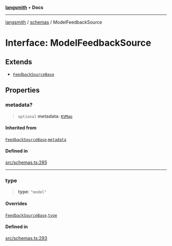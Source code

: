 [**langsmith**](../../README.md) • **Docs**

***

[langsmith](../../README.md) / [schemas](../README.md) / ModelFeedbackSource

# Interface: ModelFeedbackSource

## Extends

- [`FeedbackSourceBase`](FeedbackSourceBase.md)

## Properties

### metadata?

> `optional` **metadata**: [`KVMap`](../type-aliases/KVMap.md)

#### Inherited from

[`FeedbackSourceBase`](FeedbackSourceBase.md).[`metadata`](FeedbackSourceBase.md#metadata)

#### Defined in

[src/schemas.ts:285](https://github.com/langchain-ai/langsmith-sdk/blob/da3c1bb4f1396b48909bf0abac53fd717458c764/js/src/schemas.ts#L285)

***

### type

> **type**: `"model"`

#### Overrides

[`FeedbackSourceBase`](FeedbackSourceBase.md).[`type`](FeedbackSourceBase.md#type)

#### Defined in

[src/schemas.ts:293](https://github.com/langchain-ai/langsmith-sdk/blob/da3c1bb4f1396b48909bf0abac53fd717458c764/js/src/schemas.ts#L293)
